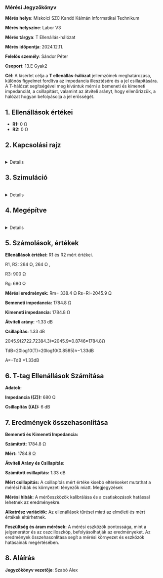 ### Mérési Jegyzőkönyv

**Mérés helye**: Miskolci SZC Kandó Kálmán Informatikai Technikum 

**Mérés helyszíne**: Labor V3

**Mérés tárgya**: T Ellenállás-hálózat

**Mérés időpontja**: 2024.12.11.

**Felelős személy**: Sándor Péter

**Csoport**: 13.E Gyak2

**Cél**: A kísérlet célja a **T ellenállás-hálózat** jellemzőinek meghatározása, különös figyelmet fordítva az impedancia illesztésére és a jel csillapítására. A T-hálózat segítségével meg kívántuk mérni a bemeneti és kimeneti impedanciát, a csillapítást, valamint az átviteli arányt, hogy ellenőrizzük, a hálózat hogyan befolyásolja a jel erősségét.

## 1. Ellenállások értékei
- **R1:** 0 Ω 
- **R2:** 0 Ω 


## 2. Kapcsolási rajz 
<br>
<details>
<img src="https://github.com/SzAlex04/jegyzokonyv/blob/main/01-07/kapcsolasi rajz.svg"/>
</details>

## 3. Szimuláció
<br>
<details>
<img src="https://github.com/SzAlex04/jegyzokonyv/blob/main/01-07/K%C3%A9perny%C5%91k%C3%A9p%202024-12-11%20090144.png"/>
</details>

## 4. Megépítve

<br>
<details>
<img src="https://github.com/SzAlex04/jegyzokonyv/blob/main/01-07/beolvasott_20241211-0947.png"/>
</details>

## 5. Számolások, értékek
 **Ellenállások értékei:** R1 és R2 mért értékei.
 
 R1, R2: 264 Ω, 264 Ω ,
 
 R3: 900 Ω
 
 Rg: 680 Ω

 **Mérési eredmények:** Rm= 338.4 Ω Rs=Rl=2045.9 Ω
 
 **Bemeneti impedancia:** 1784.8 Ω
 
 **Kimeneti impedancia:** 1784.8 Ω
 
 **Átviteli arány:** -1.33 dB
 
 **Csillapítás:** 1.33 dB
 
 2045.9(2722.72384.3)≈2045.9×0.8746≈1784.8Ω
 
 TdB=20log10(T)=20log10(0.8585)≈−1.33dB
 
 A=−TdB =1.33dB
 
## 6. T-tag Ellenállások Számítása

**Adatok:**

**Impedancia ((Z)):** 680 Ω

**Csillapítás ((A)):** 6 dB

## 7. Eredmények összehasonlítása

**Bemeneti és Kimeneti Impedancia:**

**Számított:** 1784.8 Ω

**Mért:** 1784.8 Ω

**Átviteli Arány és Csillapítás:**

**Számított csillapítás:** 1.33 dB

**Mért csillapítás:** A csillapítás mért értéke kisebb eltéréseket mutathat a mérési hibák és környezeti tényezők miatt.
Megjegyzések

**Mérési hibák:** A mérőeszközök kalibrálása és a csatlakozások hatással lehetnek az eredményekre.

**Alkatrész variációk:** Az ellenállások tűrései miatt az elméleti és mért értékek eltérhetnek.

**Feszültség és áram mérések:** A mérési eszközök pontossága, mint a jelgenerátor és az oszcilloszkóp, befolyásolhatják az eredményeket.
Az eredmények összehasonlítása segít a mérési környezet és eszközök hatásainak megértésében.

## 8. Aláírás
**Jegyzőkönyv vezetője**: Szabó Alex
